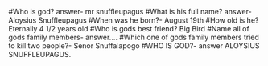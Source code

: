
#Who is god? answer- mr snuffleupagus
#What is his full name? answer- Aloysius Snuffleupagus
#When was he born?- August 19th
#How old is he? Eternally 4 1/2 years old
#Who is gods best friend? Big Bird 
#Name all of gods family members- answer....
#Which one of gods family members tried to kill two people?- Senor Snuffalapogo
#WHO IS GOD?- answer ALOYSIUS SNUFFLEUPAGUS.
